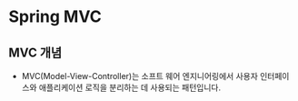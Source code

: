 # Spring MVC

## MVC 개념

* MVC(Model-View-Controller)는 소프트 웨어 엔지니어링에서 사용자 인터페이스와 애플리케이션 로직을 분리하는 데 사용되는 패턴입니다.